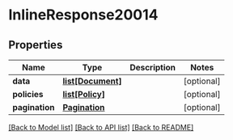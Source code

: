# InlineResponse20014

## Properties
Name | Type | Description | Notes
------------ | ------------- | ------------- | -------------
**data** | [**list[Document]**](Document.md) |  | [optional] 
**policies** | [**list[Policy]**](Policy.md) |  | [optional] 
**pagination** | [**Pagination**](Pagination.md) |  | [optional] 

[[Back to Model list]](../README.md#documentation-for-models) [[Back to API list]](../README.md#documentation-for-api-endpoints) [[Back to README]](../README.md)

